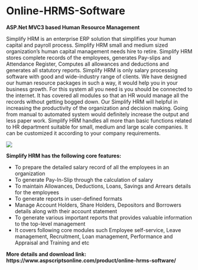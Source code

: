 # Online-HRMS-Software
<b>ASP.Net MVC3 based Human Resource Management</b>

Simplify HRM is an enterprise ERP solution that simplifies your human capital and payroll process. Simplify HRM small and medium sized organization’s human capital management needs hire to retire. Simplify HRM stores complete records of the employees, generates Pay-slips and Attendance Register, Computes all allowances and deductions and generates all statutory reports. Simplify HRM is only salary processing software with good and wide-industry range of clients. We have designed our human resource packages in such a way, it would help you in your business growth. For this system all you need is you should be connected to the internet. It has covered all modules so that an HR would manage all the records without getting bogged down. Our Simplify HRM will helpful in increasing the productivity of the organization and decision making. Going from manual to automated system would definitely increase the output and less paper work. Simplify HRM handles all more than basic functions related to HR department suitable for small, medium and large scale companies. It can be customized it according to your company requirements.

<img src="https://www.aspscriptsonline.com/wp-content/uploads/2016/06/simplifyhrm_2.jpg">

<b>Simplify HRM has the following core features:</b>

<ul>
<li>To prepare the detailed salary record of all the employees in an organization</li>
<li>To generate Pay-In-Slip through the calculation of salary</li>
<li>To maintain Allowances, Deductions, Loans, Savings and Arrears details for the employees</li>
<li>To generate reports in user-defined formats</li>
<li>Manage Account Holders, Share Holders, Depositors and Borrowers details along with their account statement</li>
<li>To generate various important reports that provides valuable information to the top-level management</li>
<li>It covers following core modules such Employee self-service, Leave management, Recruitment, Loan management, Performance and Appraisal and Training and etc</li>
</ul>
<b>More details and download link:</b><br>
<b>https://www.aspscriptsonline.com/product/online-hrms-software/</b>
